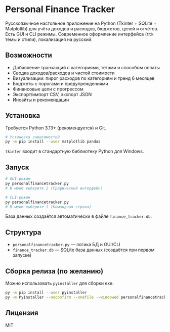 # Personal Finance Tracker

Русскоязычное настольное приложение на Python (Tkinter + SQLite + Matplotlib) для учёта доходов и расходов, бюджетов, целей и отчётов. Есть GUI и CLI режимы. Современное оформление интерфейса (`ttk` темы и стили), локализация на русский.

## Возможности
- Добавление транзакций с категориями, тегами и способом оплаты
- Сводка доходов/расходов и чистой стоимости
- Визуализации: пирог расходов по категориям и тренд 6 месяцев
- Бюджеты с порогами и предупреждениями
- Финансовые цели с прогрессом
- Экспорт/импорт CSV, экспорт JSON
- Инсайты и рекомендации

## Установка
Требуется Python 3.13+ (рекомендуется) и Git.

```bash
# Установка зависимостей
py -m pip install --user matplotlib pandas
```
`tkinter` входит в стандартную библиотеку Python для Windows.

## Запуск
```bash
# GUI-режим
py personalfinancetracker.py
# В меню выберите 2 (Графический интерфейс)

# CLI-режим
py personalfinancetracker.py
# В меню выберите 1 (Командная строка)
```
База данных создаётся автоматически в файле `finance_tracker.db`.

## Структура
- `personalfinancetracker.py` — логика БД и GUI/CLI
- `finance_tracker.db` — SQLite база данных (создаётся при первом запуске)

## Сборка релиза (по желанию)
Можно использовать `pyinstaller` для сборки exe:
```bash
py -m pip install --user pyinstaller
py -m PyInstaller --noconfirm --onefile --windowed personalfinancetracker.py
```

## Лицензия
MIT
